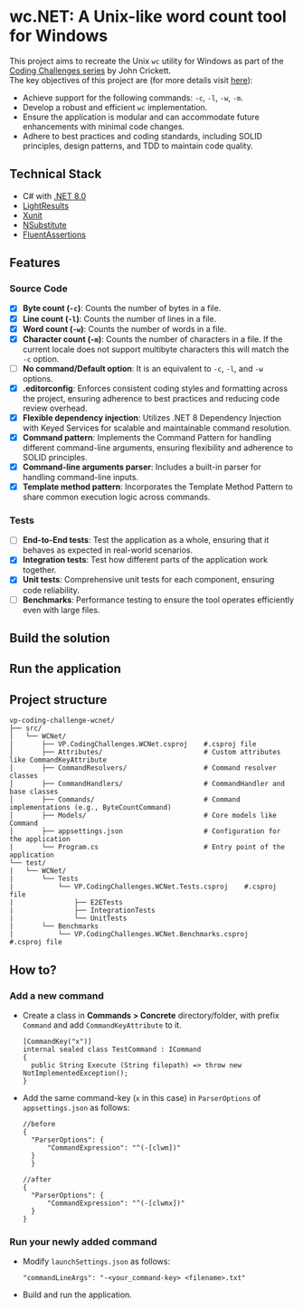 # wc.NET: A Unix-like word count tool for Windows

This project aims to recreate the Unix `wc` utility for Windows as part of the [Coding Challenges series](https://codingchallenges.fyi/) by John Crickett.</br>
The key objectives of this project are (for more details visit [here](https://codingchallenges.fyi/challenges/challenge-wc/#the-challenge---building-wc)):
- Achieve support for the following commands: `-c`, `-l`, `-w`, `-m`.
- Develop a robust and efficient `wc` implementation.
- Ensure the application is modular and can accommodate future enhancements with minimal code changes.
- Adhere to best practices and coding standards, including SOLID principles, design patterns, and TDD to maintain code quality.

## Technical Stack
- C# with [.NET 8.0](https://dotnet.microsoft.com/en-us/download/dotnet/8.0)
- [LightResults](https://jscarle.github.io/LightResults/)
- [Xunit](https://xunit.net/)
- [NSubstitute](https://nsubstitute.github.io/)
- [FluentAssertions](https://fluentassertions.com/)

## Features
### Source Code
  - [x] **Byte count (`-c`)**: Counts the number of bytes in a file.
  - [x] **Line count (`-l`)**: Counts the number of lines in a file.
  - [x] **Word count (`-w`)**: Counts the number of words in a file.
  - [x] **Character count (`-m`)**: Counts the number of characters in a file. If the current locale does not support multibyte characters this will match the `-c` option.
  - [ ] **No command/Default option**: It is an equivalent to `-c`, `-l`, and `-w` options.
  - [x] **.editorconfig**: Enforces consistent coding styles and formatting across the project, ensuring adherence to best practices and reducing code review overhead.
  - [x] **Flexible dependency injection**: Utilizes .NET 8 Dependency Injection with Keyed Services for scalable and maintainable command resolution.
  - [x] **Command pattern**: Implements the Command Pattern for handling different command-line arguments, ensuring flexibility and adherence to SOLID principles.
  - [x] **Command-line arguments parser**: Includes a built-in parser for handling command-line inputs.
  - [x] **Template method pattern**: Incorporates the Template Method Pattern to share common execution logic across commands.
### Tests
  - [ ] **End-to-End tests**: Test the application as a whole, ensuring that it behaves as expected in real-world scenarios.
  - [x] **Integration tests**: Test how different parts of the application work together.
  - [x] **Unit tests**: Comprehensive unit tests for each component, ensuring code reliability.
  - [ ] **Benchmarks**: Performance testing to ensure the tool operates efficiently even with large files.

## Build the solution
## Run the application
## Project structure
```
vp-coding-challenge-wcnet/
├── src/
│   └── WCNet/
|       ├── VP.CodingChallenges.WCNet.csproj    #.csproj file
│       ├── Attributes/                         # Custom attributes like CommandKeyAttribute
│       ├── CommandResolvers/                   # Command resolver classes
│       ├── CommandHandlers/                    # CommandHandler and base classes
│       ├── Commands/                           # Command implementations (e.g., ByteCountCommand)
│       ├── Models/                             # Core models like Command
│       ├── appsettings.json                    # Configuration for the application
|       └── Program.cs                          # Entry point of the application
└── test/
|   └── WCNet/
|       └── Tests
|           └── VP.CodingChallenges.WCNet.Tests.csproj    #.csproj file
|               ├── E2ETests
|               ├── IntegrationTests
|               └── UnitTests
|       └── Benchmarks
|           └── VP.CodingChallenges.WCNet.Benchmarks.csproj    #.csproj file
```

## How to?
### Add a new command
- Create a class in **Commands > Concrete** directory/folder, with prefix `Command` and add `CommandKeyAttribute` to it.
  ```
  [CommandKey("x")]
  internal sealed class TestCommand : ICommand
  {
  	public String Execute (String filepath) => throw new NotImplementedException();
  }
  ```
- Add the same command-key (`x` in this case) in `ParserOptions` of `appsettings.json` as follows:
  ```
  //before
  {
  	"ParserOptions": {
    	"CommandExpression": "^(-[clwm])"
  	}
	}

  //after
  {
  	"ParserOptions": {
  		"CommandExpression": "^(-[clwmx])"
  	}
  }
  ```
### Run your newly added command
- Modify `launchSettings.json` as follows:
  ```
  "commandLineArgs": "-<your_command-key> <filename>.txt"
  ```
- Build and run the application.